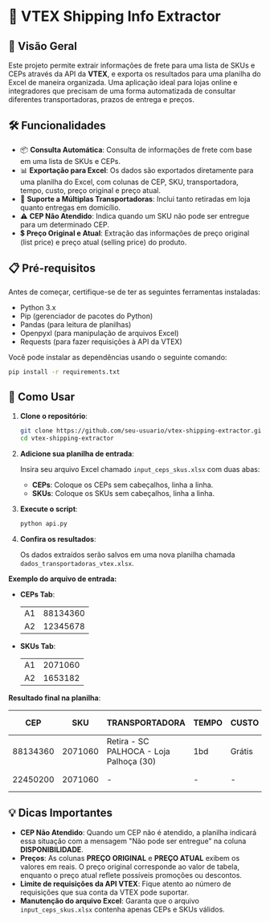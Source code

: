 # 🚀 VTEX Shipping Info Extractor

## 🎯 Visão Geral

Este projeto permite extrair informações de frete para uma lista de SKUs e CEPs através da API da **VTEX**, e exporta os resultados para uma planilha do Excel de maneira organizada. Uma aplicação ideal para lojas online e integradores que precisam de uma forma automatizada de consultar diferentes transportadoras, prazos de entrega e preços.

## 🛠️ Funcionalidades

- 📦 **Consulta Automática**: Consulta de informações de frete com base em uma lista de SKUs e CEPs.
- 📊 **Exportação para Excel**: Os dados são exportados diretamente para uma planilha do Excel, com colunas de CEP, SKU, transportadora, tempo, custo, preço original e preço atual.
- 🚚 **Suporte a Múltiplas Transportadoras**: Inclui tanto retiradas em loja quanto entregas em domicílio.
- ⚠️ **CEP Não Atendido**: Indica quando um SKU não pode ser entregue para um determinado CEP.
- 💲 **Preço Original e Atual**: Extração das informações de preço original (list price) e preço atual (selling price) do produto.

## 📋 Pré-requisitos

Antes de começar, certifique-se de ter as seguintes ferramentas instaladas:

- Python 3.x
- Pip (gerenciador de pacotes do Python)
- Pandas (para leitura de planilhas)
- Openpyxl (para manipulação de arquivos Excel)
- Requests (para fazer requisições à API da VTEX)

Você pode instalar as dependências usando o seguinte comando:

```bash
pip install -r requirements.txt
```

## 🚀 Como Usar

1. **Clone o repositório**:
   
   ```bash
   git clone https://github.com/seu-usuario/vtex-shipping-extractor.git
   cd vtex-shipping-extractor
   ```

2. **Adicione sua planilha de entrada**:
   
   Insira seu arquivo Excel chamado `input_ceps_skus.xlsx` com duas abas:
   - **CEPs**: Coloque os CEPs sem cabeçalhos, linha a linha.
   - **SKUs**: Coloque os SKUs sem cabeçalhos, linha a linha.

3. **Execute o script**:

   ```bash
   python api.py
   ```

4. **Confira os resultados**:

   Os dados extraídos serão salvos em uma nova planilha chamada `dados_transportadoras_vtex.xlsx`.

**Exemplo do arquivo de entrada:**

- **CEPs Tab**:

   |    |     |
   |----|-----|
   | A1 | 88134360 |
   | A2 | 12345678 |

- **SKUs Tab**:

   |    |     |
   |----|-----|
   | A1 | 2071060 |
   | A2 | 1653182 |

**Resultado final na planilha**:

| CEP       | SKU     | TRANSPORTADORA                         | TEMPO  | CUSTO   | PREÇO ORIGINAL | PREÇO ATUAL | DISPONIBILIDADE           |
|-----------|---------|----------------------------------------|--------|---------|----------------|-------------|---------------------------|
| 88134360  | 2071060 | Retira - SC PALHOCA - Loja Palhoça (30) | 1bd    | Grátis  | R$ 3.039,00    | R$ 2.839,00 | Disponível                 |
| 22450200  | 2071060 | -                                      | -      | -       | R$ 3.039,00    | R$ 2.839,00 | Não pode ser entregue       |

## 💡 Dicas Importantes

- **CEP Não Atendido**: Quando um CEP não é atendido, a planilha indicará essa situação com a mensagem "Não pode ser entregue" na coluna **DISPONIBILIDADE**.
- **Preços**: As colunas **PREÇO ORIGINAL** e **PREÇO ATUAL** exibem os valores em reais. O preço original corresponde ao valor de tabela, enquanto o preço atual reflete possíveis promoções ou descontos.
- **Limite de requisições da API VTEX**: Fique atento ao número de requisições que sua conta da VTEX pode suportar.
- **Manutenção do arquivo Excel**: Garanta que o arquivo `input_ceps_skus.xlsx` contenha apenas CEPs e SKUs válidos.